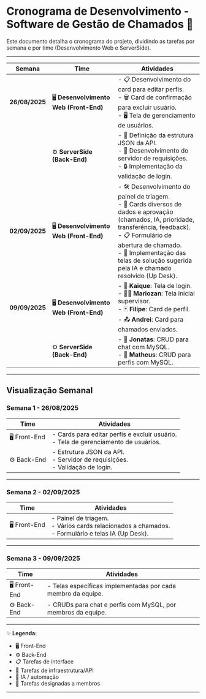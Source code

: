 # Cronograma de Desenvolvimento - Software de Gestão de Chamados 🚀

Este documento detalha o cronograma do projeto, dividindo as tarefas por semana e por time (Desenvolvimento Web e ServerSide).

---

| Semana       | Time                       | Atividades                                                                                                               |
|--------------|----------------------------|-------------------------------------------------------------------------------------------------------------------------|
| **26/08/2025** | 🖥️ **Desenvolvimento Web (Front-End)** | - 📋 Desenvolvimento do card para editar perfis.<br>- 🗑️ Card de confirmação para excluir usuário.<br>- 🖥️ Tela de gerenciamento de usuários.     |
|              | ⚙️ **ServerSide (Back-End)**  | - 🔧 Definição da estrutura JSON da API.<br>- 🚀 Desenvolvimento do servidor de requisições.<br>- 🔒 Implementação da validação de login.                |
| **02/09/2025** | 🖥️ **Desenvolvimento Web (Front-End)** | - 🛠️ Desenvolvimento do painel de triagem.<br>- 📇 Cards diversos de dados e aprovação (chamados, IA, prioridade, transferência, feedback).<br>- 📋 Formulário de abertura de chamado.<br>- 🤖 Implementação das telas de solução sugerida pela IA e chamado resolvido (Up Desk). |
| **09/09/2025** | 🖥️ **Desenvolvimento Web (Front-End)** | - 👤 **Kaique**: Tela de login.<br>- 👨‍💼 **Mariozan**: Tela inicial supervisor.<br>- 🃏 **Filipe**: Card de perfil.<br>- 📤 **Andrei**: Card para chamados enviados. |
|              | ⚙️ **ServerSide (Back-End)**  | - 💬 **Jonatas**: CRUD para chat com MySQL.<br>- 👥 **Matheus**: CRUD para perfis com MySQL.                                           |

---

## Visualização Semanal

### Semana 1 - 26/08/2025

| Time                       | Atividades                                                |
|----------------------------|-----------------------------------------------------------|
| 🖥️ Front-End               | - Cards para editar perfis e excluir usuário.<br>- Tela de gerenciamento de usuários. |
| ⚙️ Back-End                | - Estrutura JSON da API.<br>- Servidor de requisições.<br>- Validação de login.         |

---

### Semana 2 - 02/09/2025

| Time                       | Atividades                                                |
|----------------------------|-----------------------------------------------------------|
| 🖥️ Front-End               | - Painel de triagem.<br>- Vários cards relacionados a chamados.<br>- Formulário e telas IA (Up Desk).  |

---

### Semana 3 - 09/09/2025

| Time                       | Atividades                                                |
|----------------------------|-----------------------------------------------------------|
| 🖥️ Front-End               | - Telas específicas implementadas por cada membro da equipe.  |
| ⚙️ Back-End                | - CRUDs para chat e perfis com MySQL, por membros da equipe.  |

---

✨ **Legenda:**  
- 🖥️ Front-End  
- ⚙️ Back-End  
- 📋 Tarefas de interface  
- 🔧 Tarefas de infraestrutura/API  
- 🤖 IA / automação  
- 👤 Tarefas designadas a membros  

---
